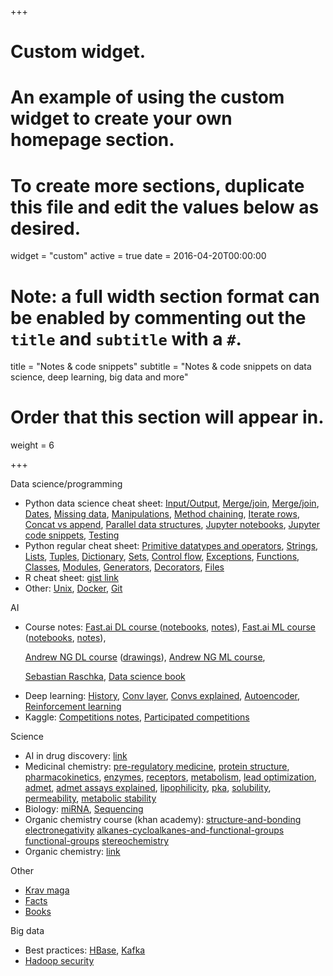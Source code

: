 +++
# Custom widget.
# An example of using the custom widget to create your own homepage section.
# To create more sections, duplicate this file and edit the values below as desired.
widget = "custom"
active = true
date = 2016-04-20T00:00:00

# Note: a full width section format can be enabled by commenting out the `title` and `subtitle` with a `#`.
title = "Notes & code snippets"
subtitle = "Notes & code snippets on data science, deep learning, big data and more"

# Order that this section will appear in.
weight = 6

+++

Data science/programming

<ul><li>Python data science cheat sheet: <a href="https://gist.github.com/fabsta/8d5233356618ee7b2e87b84146a33a79#input-output">Input/Output</a>, <a href="https://gist.github.com/fabsta/8d5233356618ee7b2e87b84146a33a79#data-wrangling">Merge/join</a>,
<a href="https://gist.github.com/fabsta/8d5233356618ee7b2e87b84146a33a79#merge-join">Merge/join</a>,
<a href="https://gist.github.com/fabsta/8d5233356618ee7b2e87b84146a33a79#dates">Dates</a>,
<a href="https://gist.github.com/fabsta/8d5233356618ee7b2e87b84146a33a79#missing-data">Missing data</a>,
<a href="https://gist.github.com/fabsta/8d5233356618ee7b2e87b84146a33a79#manipulations">Manipulations</a>,
<a href="https://gist.github.com/fabsta/8d5233356618ee7b2e87b84146a33a79#method-chaining">Method chaining</a>,
<a href="https://gist.github.com/fabsta/8d5233356618ee7b2e87b84146a33a79#dataframe-iterate-rows">Iterate rows</a>,
<a href="https://gist.github.com/fabsta/8d5233356618ee7b2e87b84146a33a79#concat-vs-append">Concat vs append</a>,
<a href="https://gist.github.com/fabsta/8d5233356618ee7b2e87b84146a33a79#parallel-data-structures">Parallel data structures</a>,
<a href="https://gist.github.com/fabsta/8d5233356618ee7b2e87b84146a33a79#jupyter-notebooks">Jupyter notebooks</a>,
<a href="https://gist.github.com/fabsta/8d5233356618ee7b2e87b84146a33a79#code-snippets">Jupyter code snippets</a>,
<a href="https://gist.github.com/fabsta/8d5233356618ee7b2e87b84146a33a79#testing">Testing</a>
</li>

<li>Python regular cheat sheet:
<a href="https://gist.github.com/fabsta/7f8da2e5706ee60c332d0682dc4032ed#primitive-datatypes-and-operators">Primitive datatypes and operators</a>,
<a href="https://gist.github.com/fabsta/7f8da2e5706ee60c332d0682dc4032ed#strings">Strings</a>,
<a href="https://gist.github.com/fabsta/7f8da2e5706ee60c332d0682dc4032ed#lists">Lists</a>,
<a href="https://gist.github.com/fabsta/7f8da2e5706ee60c332d0682dc4032ed#tuples">Tuples</a>,
<a href="https://gist.github.com/fabsta/7f8da2e5706ee60c332d0682dc4032ed#dictionary">Dictionary</a>,
<a href="https://gist.github.com/fabsta/7f8da2e5706ee60c332d0682dc4032ed#sets">Sets</a>,
<a href="https://gist.github.com/fabsta/7f8da2e5706ee60c332d0682dc4032ed#control-flow">Control flow</a>,
<a href="https://gist.github.com/fabsta/7f8da2e5706ee60c332d0682dc4032ed#exceptions">Exceptions</a>,
<a href="https://gist.github.com/fabsta/7f8da2e5706ee60c332d0682dc4032ed#functions">Functions</a>,
<a href="https://gist.github.com/fabsta/7f8da2e5706ee60c332d0682dc4032ed#classes">Classes</a>,
<a href="https://gist.github.com/fabsta/7f8da2e5706ee60c332d0682dc4032ed#modules">Modules</a>,
<a href="https://gist.github.com/fabsta/7f8da2e5706ee60c332d0682dc4032ed#generators">Generators</a>,
<a href="https://gist.github.com/fabsta/7f8da2e5706ee60c332d0682dc4032ed#decorators">Decorators</a>,
<a href="https://gist.github.com/fabsta/7f8da2e5706ee60c332d0682dc4032ed#files">Files</a>
</li>


<li>R cheat sheet: <a href="https://gist.github.com/fabsta/b64542bd90a2816c036b61a70643feec">gist link</a>
</li>

<li>Other: <a href="https://gist.github.com/fabsta/1acb17d190b8fb503a3e90c7728f6f47#unix">Unix</a>,
<a href="https://gist.github.com/fabsta/1acb17d190b8fb503a3e90c7728f6f47#docker">Docker</a>,
<a href="https://gist.github.com/fabsta/1acb17d190b8fb503a3e90c7728f6f47#git">Git</a>
</li></ul>

AI
<ul>
<li>Course notes:
<a href="https://gist.github.com/fabsta/07ec84bb85a43f811dd0a8ce09d9bd24#fastai-dl-course-v3">Fast.ai DL course </a>
(<a href="https://gist.github.com/fabsta/07ec84bb85a43f811dd0a8ce09d9bd24#notebooks">notebooks</a>,
<a href="https://gist.github.com/fabsta/07ec84bb85a43f811dd0a8ce09d9bd24#notes">notes</a>),
<a href="https://gist.github.com/fabsta/07ec84bb85a43f811dd0a8ce09d9bd24#fastai-ml-course">Fast.ai ML course</a>
(<a href="https://gist.github.com/fabsta/07ec84bb85a43f811dd0a8ce09d9bd24#notebooks-1">notebooks</a>,
<a href="https://gist.github.com/fabsta/07ec84bb85a43f811dd0a8ce09d9bd24#notebooks-1">notes</a>),

<a href="https://gist.github.com/fabsta/07ec84bb85a43f811dd0a8ce09d9bd24#andrew-ng-coursera-dl-course">Andrew NG DL course</a>
(<a href="https://gist.github.com/fabsta/07ec84bb85a43f811dd0a8ce09d9bd24#drawings">drawings</a>),
<a href="https://gist.github.com/fabsta/07ec84bb85a43f811dd0a8ce09d9bd24#andrew-ng-ml-coursera-course">Andrew NG ML course</a>,

<a href="https://gist.github.com/fabsta/07ec84bb85a43f811dd0a8ce09d9bd24#python-machine-learning---sebastian-raschka">Sebastian Raschka</a>,
<a href="https://gist.github.com/fabsta/07ec84bb85a43f811dd0a8ce09d9bd24#data-science-books">Data science book</a>
</li>
<li>Deep learning:
<a href="https://gist.github.com/fabsta/cb0f216982a4ed01ea60a060955d95c5#history">History</a>,
<a href="https://gist.github.com/fabsta/cb0f216982a4ed01ea60a060955d95c5#convolutional-layer">Conv layer</a>,
<a href="https://gist.github.com/fabsta/cb0f216982a4ed01ea60a060955d95c5#convolutions-explained-1d-2d-3d">Convs explained</a>,
<a href="https://gist.github.com/fabsta/cb0f216982a4ed01ea60a060955d95c5#convolutions-explained-1d-2d-3d">Autoencoder</a>,
<a href="https://gist.github.com/fabsta/cb0f216982a4ed01ea60a060955d95c5#reinforcement-learning">Reinforcement learning</a>
</li>
<li>Kaggle: <a href="https://gist.github.com/fabsta/e87801aacfe7524b74cdae31d536f670">Competitions notes</a>, <a href="https://gist.github.com/fabsta/33773f38e007b0f1853dad7840b12515">Participated competitions</a></li>
</ul>

Science
<ul>
<li>AI in drug discovery: <a href="https://gist.github.com/fabsta/0b20935c3c066a2ad788d83f2a66ceff">link</a></li>
<li>Medicinal chemistry:
<a href="https://gist.github.com/fabsta/3e144effecf8c89078447d1082cb13ae#pre-regulatory-medicine">pre-regulatory medicine</a>,
<a href="https://gist.github.com/fabsta/3e144effecf8c89078447d1082cb13ae#protein-structure">protein structure</a>,
<a href="https://gist.github.com/fabsta/3e144effecf8c89078447d1082cb13ae#pharmacokinetics">pharmacokinetics</a>,
<a href="https://gist.github.com/fabsta/3e144effecf8c89078447d1082cb13ae#enzymes">enzymes</a>,
<a href="https://gist.github.com/fabsta/3e144effecf8c89078447d1082cb13ae#receptors">receptors</a>,
<a href="https://gist.github.com/fabsta/3e144effecf8c89078447d1082cb13ae#metabolism">metabolism</a>,
<a href="https://gist.github.com/fabsta/3e144effecf8c89078447d1082cb13ae#lead-optimization-1">lead optimization</a>,
<a href="https://gist.github.com/fabsta/3e144effecf8c89078447d1082cb13ae#admet-1">admet</a>,
<a href="https://gist.github.com/fabsta/3e144effecf8c89078447d1082cb13ae#admet-assays-explained">admet assays explained</a>,
<a href="https://gist.github.com/fabsta/3e144effecf8c89078447d1082cb13ae#lipophilicity">lipophilicity</a>,
<a href="https://gist.github.com/fabsta/3e144effecf8c89078447d1082cb13ae#pka">pka</a>,
<a href="https://gist.github.com/fabsta/3e144effecf8c89078447d1082cb13ae#solubility">solubility</a>,
<a href="https://gist.github.com/fabsta/3e144effecf8c89078447d1082cb13ae#permeability">permeability</a>,
<a href="https://gist.github.com/fabsta/3e144effecf8c89078447d1082cb13ae#metabolic-stability">metabolic stability</a>
</li>

<li>Biology:
<a href="https://gist.github.com/aec5f7fbda0c8c6ea857b2b8449ba848">miRNA</a>,
<a href="https://gist.github.com/fabsta/aec5f7fbda0c8c6ea857b2b8449ba848#sequencing">Sequencing</a>
</li>



<li>Organic chemistry course (khan academy):
<a href="https://gist.github.com/fabsta/7fc9ac1f4a48258cde570a5a3d9064bf#structure-and-bonding">structure-and-bonding</a>
<a href="https://gist.github.com/fabsta/7fc9ac1f4a48258cde570a5a3d9064bf#electronegativity">electronegativity</a>
<a href="https://gist.github.com/fabsta/7fc9ac1f4a48258cde570a5a3d9064bf#alkanes-cycloalkanes-and-functional-groups">alkanes-cycloalkanes-and-functional-groups</a>
<a href="https://gist.github.com/fabsta/7fc9ac1f4a48258cde570a5a3d9064bf#functional-groups">functional-groups</a>
<a href="https://gist.github.com/fabsta/7fc9ac1f4a48258cde570a5a3d9064bf#stereochemistry">stereochemistry</a>
</li>
<li>Organic chemistry: <a href="https://gist.github.com/fabsta/b870a657182b13adaab7718aa53417d2">link</a></li>
</ul>

Other
<ul>
<li><a href="https://gist.github.com/fabsta/94c8ac6f8d35f10bdc2a0217ee93b66d">Krav maga</a></li>
<li><a href="https://gist.github.com/fabsta/b2031fcf221a63d0e60d1b31d5026cd7">Facts</a></li>
<li><a href="https://gist.github.com/fabsta/5f94b199ee9cb95960633879113855f7">Books</a></li>
</ul>

Big data
<ul>
<li>Best practices: <a href="https://gist.github.com/b6ff112316b53d1abb775c39c6a567a9">HBase</a>,
<a href="https://gist.github.com/487a04056dc33299fb4d14c5ce6a45fc">Kafka</a>
</li>
<li><a href="https://gist.github.com/fabsta/2edb45826db817bb07b757656197d624">Hadoop security</a></li>
</ul>
